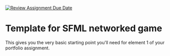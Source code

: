 [![Review Assignment Due Date](https://classroom.github.com/assets/deadline-readme-button-24ddc0f5d75046c5622901739e7c5dd533143b0c8e959d652212380cedb1ea36.svg)](https://classroom.github.com/a/P_WtwTBK)
# Template for SFML networked game

This gives you the very basic starting point you'll need for element 1 of your portfolio assignment.


